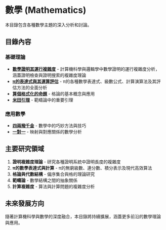 # 數學 (Mathematics)

本目錄包含各種數學主題的深入分析和討論。

## 目錄內容

### 基礎理論
- **[數學證明其運行複雜度](數學證明其運行複雜度.md)** - 計算機科學與邏輯學中數學證明的運行複雜度分析，涵蓋證明檢查與證明搜索的複雜度理論
- **[π的表達式與其運算評估](pi_expressions.md)** - π的各種數學表達式、級數公式、計算演算法及其評估方法的全面分析
- **[算個格式化的命題](算個格式化的命題.md)** - 格論的基本概念與應用
- **[米田引理](米田引理.md)** - 範疇論中的重要引理

### 應用數學
- **[四兩撥千金](四兩撥千金.md)** - 數學中的巧妙方法與技巧
- **[一對一](一對一.md)** - 映射與對應關係的數學分析

## 主要研究領域

1. **證明複雜度理論** - 研究各種證明系統中證明長度的複雜度
2. **π的數學表達式與計算** - π的無窮級數、連分數、積分表示及現代高效算法
3. **格論與代數結構** - 偏序集合與格的理論研究
4. **範疇論** - 數學結構之間的抽象關係
5. **計算複雜度** - 算法與計算問題的複雜度分析

## 未來發展方向

隨著計算機科學與數學的深度融合，本目錄將持續擴展，涵蓋更多前沿的數學理論與應用。
